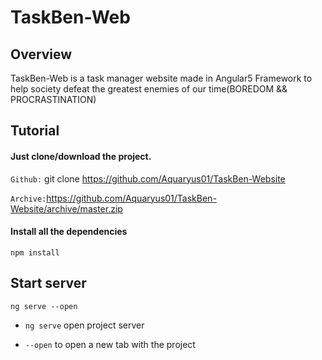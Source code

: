 # TaskBen-Web

## Overview

TaskBen-Web is a task manager website made in Angular5 Framework to help society defeat the greatest enemies of our time(BOREDOM && PROCRASTINATION)


## Tutorial
#### Just clone/download the project.

`Github:` git clone https://github.com/Aquaryus01/TaskBen-Website

`Archive:`https://github.com/Aquaryus01/TaskBen-Website/archive/master.zip

#### Install all the dependencies

```no-highlight
npm install
```

## Start server

```no-highlight
ng serve --open
```
*  `ng serve` open project server

* `--open` to open a new tab with the project



